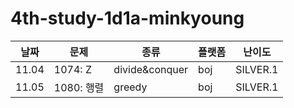 # 4th-study-1d1a-minkyoung
| 날짜    | 문제   | 종류  | 플랫폼 | 난이도 |
|---------|--------|-------|--------|--------|
| 11.04 | 1074: Z | divide&conquer | boj | SILVER.1 |
| 11.05 | 1080: 행렬 | greedy | boj | SILVER.1 |

